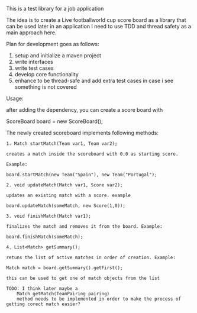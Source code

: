 This is a test library for a job application

The idea is to create a Live footballworld cup score board as a library that can be used later in an application
I need to use TDD and thread safety as a main approach here. 

Plan for development goes as follows: 

1. setup and initialize a maven project
2. write interfaces
3. write test cases 
4. develop core functionality
5. enhance to be thread-safe and add extra test cases in case i see something is not covered

Usage: 

after adding the dependency, you can create a score board with

ScoreBoard board = new ScoreBoard();

The newly created scoreboard implements following methods:

    1. Match startMatch(Team var1, Team var2);

    creates a match inside the scoreboard with 0,0 as starting score. 

    Example: 

    board.startMatch(new Team("Spain"), new Team("Portugal");

    2. void updateMatch(Match var1, Score var2);

    updates an existing match with a score. example

    board.updateMatch(someMatch, new Score(1,0));

    3. void finishMatch(Match var1);

    finalizes the match and removes it from the board. Example: 

    board.finishMatch(someMatch);

    4. List<Match> getSummary();
    
    retuns the list of active matches in order of creation. Example:

    Match match = board.getSummary().getFirst();

    this can be used to get one of match objects from the list

    TODO: I think later maybe a 
        Match getMatch(TeamPairing pairing) 
        method needs to be implemented in order to make the process of getting corect match easier?


